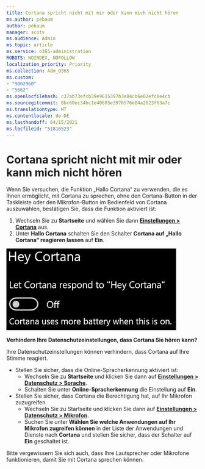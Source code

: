 ```yaml
---
title: Cortana spricht nicht mit mir oder kann mich nicht hören
ms.author: pebaum
author: pebaum
manager: scotv
ms.audience: Admin
ms.topic: article
ms.service: o365-administration
ROBOTS: NOINDEX, NOFOLLOW
localization_priority: Priority
ms.collection: Adm_O365
ms.custom:
- "9002960"
- "5662"
ms.openlocfilehash: c37ab73efcb39e9615397b3e84cb6e02efc0e4cb
ms.sourcegitcommit: 8bc60ec34bc1e40685e3976576e04a2623f63a7c
ms.translationtype: HT
ms.contentlocale: de-DE
ms.lasthandoff: 04/15/2021
ms.locfileid: "51816523"
---
```

# <a name="cortana-doesnt-talk-to-me-or-cant-hear-me"></a>Cortana spricht nicht mit mir oder kann mich nicht hören

Wenn Sie versuchen, die Funktion „Hallo Cortana“ zu verwenden, die es Ihnen ermöglicht, mit Cortana zu sprechen, ohne den Cortana-Button in der Taskleiste oder den Mikrofon-Button im Bedienfeld von Cortana auszuwählen, bestätigen Sie, dass die Funktion aktiviert ist:

1. Wechseln Sie zu **Startseite** und wählen Sie dann **[Einstellungen > Cortana](ms-settings:cortana?activationSource=GetHelp)** aus.
2. Unter **Hallo Cortana** schalten Sie den Schalter **Cortana auf „Hallo Cortana“ reagieren lassen** auf **Ein**.

![Hallo Cortana](media/hey-cortana.png)

**Verhindern Ihre Datenschutzeinstellungen, dass Cortana Sie hören kann?**

Ihre Datenschutzeinstellungen können verhindern, dass Cortana auf Ihre Stimme reagiert.
- Stellen Sie sicher, dass die Online-Spracherkennung aktiviert ist:
    - Wechseln Sie zu **Startseite** und klicken Sie dann auf **[Einstellungen > Datenschutz > Sprache](ms-settings:privacy-speech?activationSource=GetHelp)**.
    - Schalten Sie unter **Online-Spracherkennung** die Einstellung auf **Ein**.
- Stellen Sie sicher, dass Cortana die Berechtigung hat, auf Ihr Mikrofon zuzugreifen. 
    - Wechseln Sie zu Startseite und klicken Sie dann auf **[Einstellungen > Datenschutz > Mikrofon](ms-settings:privacy-microphone?activationSource=GetHelp)**.
    - Suchen Sie unter **Wählen Sie welche Anwendungen auf Ihr Mikrofon zugreifen können** in der Liste der Anwendungen und Dienste nach **Cortana** und stellen Sie sicher, dass der Schalter auf **Ein** geschaltet ist. 

Bitte vergewissern Sie sich auch, dass Ihre Lautsprecher oder Mikrofone funktionieren, damit Sie mit Cortana sprechen können.
